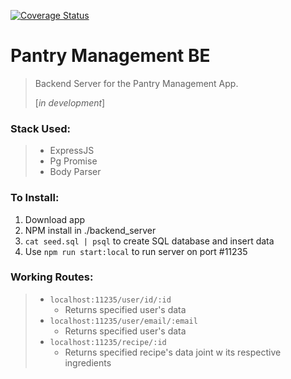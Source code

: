 [![Coverage Status](https://coveralls.io/repos/github/JayRodrig/pantry_managementBE/badge.svg?branch=master)](https://coveralls.io/github/JayRodrig/pantry_managementBE?branch=master)

# Pantry Management BE

> Backend Server for the Pantry Management App. 
>
> [_in development_]

### Stack Used:

> * ExpressJS
> * Pg Promise
> * Body Parser

### To Install: 

1. Download app
2. NPM install in ./backend_server
3. `cat seed.sql | psql` to create SQL database and insert data
4. Use `npm run start:local` to run server on port #11235

### Working Routes:

> * `localhost:11235/user/id/:id` 
>   *  Returns specified user's data
> * `localhost:11235/user/email/:email` 
>   * Returns specified user's data
> * `localhost:11235/recipe/:id`
>   * Returns specified recipe's data joint w its respective ingredients